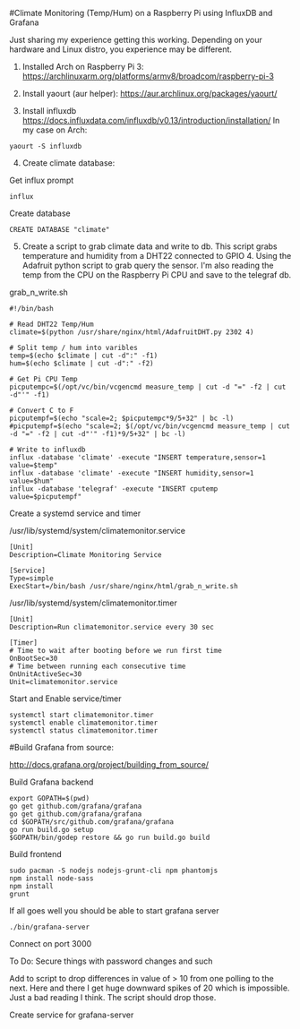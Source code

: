 #Climate Monitoring (Temp/Hum) on a Raspberry Pi using InfluxDB and Grafana

Just sharing my experience getting this working. Depending on your hardware and Linux distro, you experience may be different.

1) Installed Arch on Raspberry Pi 3: https://archlinuxarm.org/platforms/armv8/broadcom/raspberry-pi-3

2) Install yaourt (aur helper): https://aur.archlinux.org/packages/yaourt/

3) Install influxdb https://docs.influxdata.com/influxdb/v0.13/introduction/installation/
In my case on Arch:
```
yaourt -S influxdb
```

4) Create climate database:

Get influx prompt
```
influx
```

Create database
```
CREATE DATABASE "climate"
```

5) Create a script to grab climate data and write to db. This script grabs temperature and humidity from a DHT22 connected to GPIO 4. Using the Adafruit python script to grab query the sensor. I'm also reading the temp from the CPU on the Raspberry Pi CPU and save to the telegraf db.

grab_n_write.sh 
```
#!/bin/bash

# Read DHT22 Temp/Hum
climate=$(python /usr/share/nginx/html/AdafruitDHT.py 2302 4)

# Split temp / hum into varibles
temp=$(echo $climate | cut -d":" -f1)
hum=$(echo $climate | cut -d":" -f2)

# Get Pi CPU Temp
picputempc=$(/opt/vc/bin/vcgencmd measure_temp | cut -d "=" -f2 | cut -d"'" -f1)

# Convert C to F
picputempf=$(echo "scale=2; $picputempc*9/5+32" | bc -l)
#picputempf=$(echo "scale=2; $(/opt/vc/bin/vcgencmd measure_temp | cut -d "=" -f2 | cut -d"'" -f1)*9/5+32" | bc -l)

# Write to influxdb
influx -database 'climate' -execute "INSERT temperature,sensor=1 value=$temp"
influx -database 'climate' -execute "INSERT humidity,sensor=1 value=$hum"
influx -database 'telegraf' -execute "INSERT cputemp value=$picputempf"
```


Create a systemd service and timer

/usr/lib/systemd/system/climatemonitor.service
```
[Unit]
Description=Climate Monitoring Service

[Service]
Type=simple
ExecStart=/bin/bash /usr/share/nginx/html/grab_n_write.sh
```

/usr/lib/systemd/system/climatemonitor.timer 
```
[Unit]
Description=Run climatemonitor.service every 30 sec

[Timer]
# Time to wait after booting before we run first time
OnBootSec=30
# Time between running each consecutive time
OnUnitActiveSec=30
Unit=climatemonitor.service
```

Start and Enable service/timer
```
systemctl start climatemonitor.timer
systemctl enable climatemonitor.timer 
systemctl status climatemonitor.timer
```

#Build Grafana from source:

http://docs.grafana.org/project/building_from_source/

Build Grafana backend
```
export GOPATH=$(pwd)
go get github.com/grafana/grafana
go get github.com/grafana/grafana
cd $GOPATH/src/github.com/grafana/grafana
go run build.go setup 
$GOPATH/bin/godep restore && go run build.go build
```
Build frontend
```
sudo pacman -S nodejs nodejs-grunt-cli npm phantomjs
npm install node-sass
npm install
grunt
```
If all goes well you should be able to start grafana server
```
./bin/grafana-server
```
Connect on port 3000

To Do:
Secure things with password changes and such

Add to script to drop differences in value of > 10 from one polling to the next. Here and there I get huge downward spikes of 20 which is impossible. Just a bad reading I think. The script should drop those.

Create service for grafana-server
